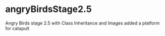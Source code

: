 # angryBirdsStage2.5
Angry Birds stage 2.5 with Class Inheritance and Images
added a platform for catapult